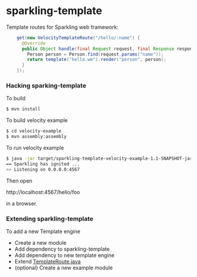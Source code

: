 sparkling-template
==============

Template routes for Sparkling web framework:

```java
    get(new VelocityTemplateRoute("/hello/:name") {
      @Override
      public Object handle(final Request request, final Response response) {
        Person person = Person.find(request.params("name"));
        return template("hello.wm").render("person", person);
      }
    });
```


### Hacking sparking-template

To build

```bash
$ mvn install
```

To build velocity example

```bash
$ cd velocity-example
$ mvn assembly:assembly
```

To run velocity example

```bash
$ java -jar target/sparkling-template-velocity-example-1.1-SNAPSHOT-jar-with-dependencies.jar
== Sparkling has ignited ...
>> Listening on 0.0.0.0:4567
```

Then open

http://localhost:4567/hello/foo

in a browser.



### Extending sparkling-template

To add a new Template engine

 - Create a new module
 - Add dependency to sparkling-template
 - Add dependency to new template engine
 - Extend [TemplateRoute.java](https://github.com/heuermh/sparkling/blob/master/sparkling-template/api/src/main/java/sparkling/template/TemplateRoute.java)
 - (optional) Create a new example module
